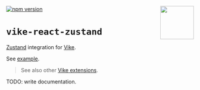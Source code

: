 <!-- WARNING: keep links absolute in this file so they work on NPM too -->

[<img src="https://vike.dev/vike-readme.svg" align="right" height="90">](https://vike.dev)
[![npm version](https://img.shields.io/npm/v/vike-react-zustand)](https://www.npmjs.com/package/vike-react-zustand)

# `vike-react-zustand`

[Zustand](https://github.com/pmndrs/zustand) integration for [Vike](https://vike.dev).

See [example](https://github.com/vikejs/vike-react/tree/main/examples/zustand).

> See also other [Vike extensions](https://vike.dev/vike-packages).

TODO: write documentation.
